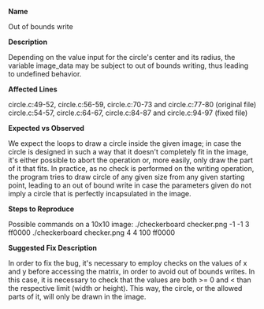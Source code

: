 **Name**

Out of bounds write

**Description**

Depending on the value input for the circle's center and its radius, the variable image_data may be subject to out of bounds writing, thus leading to undefined behavior.

**Affected Lines**

circle.c:49-52, circle.c:56-59, circle.c:70-73 and circle.c:77-80 (original file)
circle.c:54-57, circle.c:64-67, circle.c:84-87 and circle.c:94-97 (fixed file)

**Expected vs Observed**

We expect the loops to draw a circle inside the given image; in case the circle is designed in such a way that it doesn't completely fit in the image, it's either possible to abort the operation or, more easily, only draw the part of it that fits.
In practice, as no check is performed on the writing operation, the program tries to draw circle of any given size from any given starting point, leading to an out of bound write in case the parameters given do not imply a circle that is perfectly incapsulated in the image.

**Steps to Reproduce**

Possible commands on a 10x10 image:
./checkerboard checker.png -1 -1 3 ff0000
./checkerboard checker.png 4 4 100 ff0000

**Suggested Fix Description**

In order to fix the bug, it's necessary  to employ checks on the values of x and y before accessing the matrix, in order to avoid out of bounds writes. In this case, it is necessary to check that the values are both >= 0 and < than the respective limit (width or height). This way, the circle, or the allowed parts of it, will only be drawn in the image.
